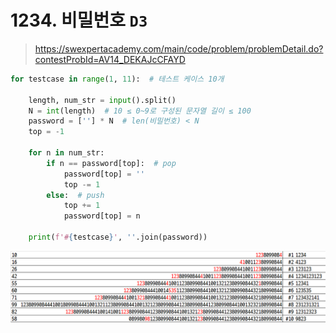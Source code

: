 # 1234. 비밀번호 `D3`

> https://swexpertacademy.com/main/code/problem/problemDetail.do?contestProbId=AV14_DEKAJcCFAYD
>

```python
for testcase in range(1, 11):  # 테스트 케이스 10개

    length, num_str = input().split()
    N = int(length)  # 10 ≤ 0~9로 구성된 문자열 길이 ≤ 100
    password = [''] * N  # len(비밀번호) < N
    top = -1

    for n in num_str:
        if n == password[top]:  # pop
            password[top] = ''
            top -= 1
        else:  # push
            top += 1
            password[top] = n

    print(f'#{testcase}', ''.join(password))
```

![01234](01234_비밀번호.assets/01234.png)